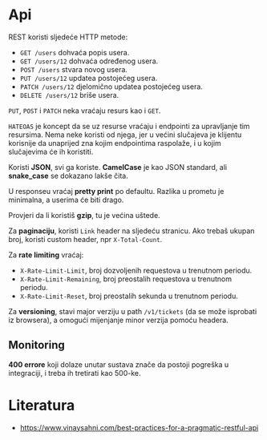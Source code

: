 # Api

REST koristi sljedeće HTTP metode:
* `GET /users` dohvaća popis usera.
* `GET /users/12` dohvaća određenog usera.
* `POST /users` stvara novog usera.
* `PUT /users/12` updatea postojećeg usera.
* `PATCH /users/12` djelomično updatea postojećeg usera.
* `DELETE /users/12` briše usera.

`PUT`, `POST` i `PATCH` neka vraćaju resurs kao i `GET`.

`HATEOAS` je koncept da se uz resurse vraćaju i endpointi za upravljanje tim resursima. Nema neke koristi od njega, jer u većini slučajeva je klijentu korisnije da unaprijed zna kojim endpointima raspolaže, i u kojim slučajevima će ih koristiti.

Koristi **JSON**, svi ga koriste. **CamelCase** je kao JSON standard, ali **snake_case** se dokazano lakše čita.

U responseu vraćaj **pretty print** po defaultu. Razlika u prometu je minimalna, a userima će biti drago.

Provjeri da li koristiš **gzip**, tu je većina uštede.

Za **paginaciju**, koristi `Link` header na sljedeću stranicu. Ako trebaš ukupan broj, koristi custom header, npr `X-Total-Count`.

Za **rate limiting** vraćaj:
* `X-Rate-Limit-Limit`, broj dozvoljenih requestova u trenutnom periodu.
* `X-Rate-Limit-Remaining`, broj preostalih requestova u trenutnom periodu.
* `X-Rate-Limit-Reset`, broj preostalih sekunda u trenutnom periodu.

Za **versioning**, stavi major verziju u path `/v1/tickets` (da se može isprobati iz browsera), a omogući mijenjanje minor verzija pomoću headera.

## Monitoring

**400 errore** koji dolaze unutar sustava znače da postoji pogreška u integraciji, i treba ih tretirati kao 500-ke.

# Literatura

* https://www.vinaysahni.com/best-practices-for-a-pragmatic-restful-api
